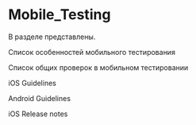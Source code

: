 # Mobile_Testing
В разделе представлены. 

Список особенностей мобильного тестирования

Список общих проверок в мобильном тестировании

iOS Guidelines

Android Guidelines

iOS Release notes
